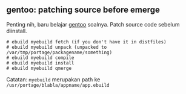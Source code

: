 ## gentoo: patching source before emerge

Penting nih, baru belajar [gentoo](http://gentoo.org) soalnya. Patch source code sebelum diinstall.

	# ebuild myebuild fetch (if you don't have it in distfiles)
	# ebuild myebuild unpack (unpacked to /var/tmp/portage/packagename/something)
	# ebuild myebuild compile
	# ebuild myebuild install
	# ebuild myebuild qmerge

Catatan:
`myebuild` merupakan path ke `/usr/portage/blabla/appname/app.ebuild`

<!-- {"time": "2008-07-11 02:36:48", "title": "gentoo: patching source before emerge"} -->
